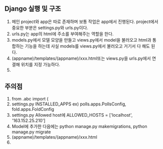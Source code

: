 ## Django 실행 및 구조

1. 메인 project와 app은 따로 존재하며 보통 작업은 app에서 진행된다. project에서 중요한 부분은 settings.py와 urls.py이다.
2. urls.py는 app의 html에 주소를 부여해주는 역할을 한다.
3. models.py에서 모델 모양을 만들고 views.py에서 model을 불러오고 html과 통합하는 기능을 하는데 사실 models를 views.py에서 불러오고 거기서 다 해도 된다.
4. (appname)/templates/(appname)/xxx.html또는 views.py을 urls.py에서 연결해 위치를 지정 가능하다.
5. 

## 주의점

1. from .abc import (
2. settings.py    INSTALLED_APPS    ex) polls.apps.PollsConfig, fold.apps.FoldConfig 
3. settings.py   Allowed host에 ALLOWED_HOSTS = ['localhost', '163.152.25.210']
4. Model에 추가한 다음에는    python manage.py makemigrations, python manage.py migrate
5. (appname)/templates/(appname)/xxx.html
6. 
